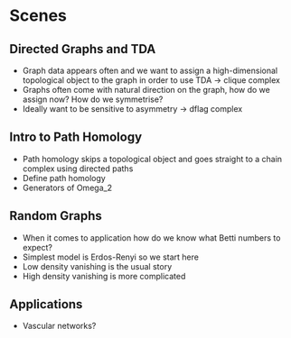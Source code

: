 # Scenes

## Directed Graphs and TDA

* Graph data appears often and we want to assign a high-dimensional topological object to the graph in order to use TDA -> clique complex
* Graphs often come with natural direction on the graph, how do we assign now? How do we symmetrise?
* Ideally want to be sensitive to asymmetry -> dflag complex

## Intro to Path Homology

* Path homology skips a topological object and goes straight to a chain complex using directed paths
* Define path homology
* Generators of Omega_2

## Random Graphs

* When it comes to application how do we know what Betti numbers to expect?
* Simplest model is Erdos-Renyi so we start here
* Low density vanishing is the usual story
* High density vanishing is more complicated

## Applications

* Vascular networks?
